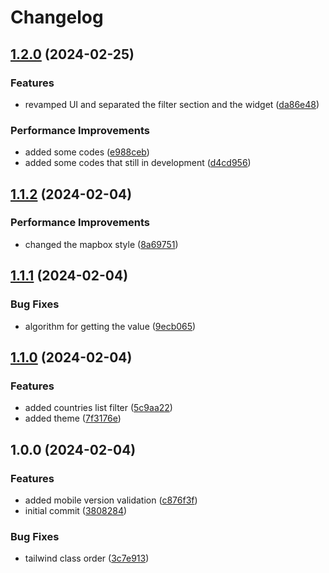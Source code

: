 # Changelog

## [1.2.0](https://github.com/mazkaaa/gempax/compare/v1.1.2...v1.2.0) (2024-02-25)


### Features

* revamped UI and separated the filter section and the widget ([da86e48](https://github.com/mazkaaa/gempax/commit/da86e48d4476465397c862a63c6149064e92e23c))


### Performance Improvements

* added some codes ([e988ceb](https://github.com/mazkaaa/gempax/commit/e988ceb591029ca65a75c90e98a355daca4243ef))
* added some codes that still in development ([d4cd956](https://github.com/mazkaaa/gempax/commit/d4cd956c2ca26ee832dfed23750bd3980a4cd54c))

## [1.1.2](https://github.com/mazkaaa/gempax/compare/v1.1.1...v1.1.2) (2024-02-04)


### Performance Improvements

* changed the mapbox style ([8a69751](https://github.com/mazkaaa/gempax/commit/8a697516e71a9ae1db054cf19e451d002387a929))

## [1.1.1](https://github.com/mazkaaa/gempax/compare/v1.1.0...v1.1.1) (2024-02-04)


### Bug Fixes

* algorithm for getting the value ([9ecb065](https://github.com/mazkaaa/gempax/commit/9ecb0657d7decbf951393d86cfe1092d1c04222f))

## [1.1.0](https://github.com/mazkaaa/gempax/compare/v1.0.0...v1.1.0) (2024-02-04)


### Features

* added countries list filter ([5c9aa22](https://github.com/mazkaaa/gempax/commit/5c9aa221ae33c4a5d70982f4c14199239e24ff24))
* added theme ([7f3176e](https://github.com/mazkaaa/gempax/commit/7f3176ec94bfebd5af7cd976c9f39f713ba8f98b))

## 1.0.0 (2024-02-04)


### Features

* added mobile version validation ([c876f3f](https://github.com/mazkaaa/gempax/commit/c876f3ff2a6c038398d259a972628c9194f051d5))
* initial commit ([3808284](https://github.com/mazkaaa/gempax/commit/38082845cef7a0b4c47c2a745af637debbda5c42))


### Bug Fixes

* tailwind class order ([3c7e913](https://github.com/mazkaaa/gempax/commit/3c7e913d1eab761b55ac58d137fac521e68d4c41))
